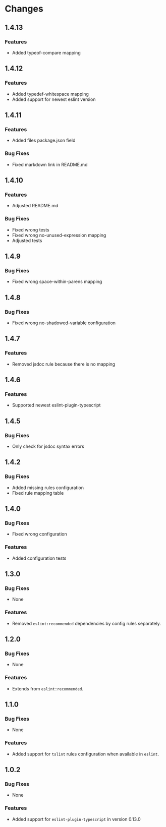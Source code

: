 # Changes

## 1.4.13

### Features

 * Added typeof-compare mapping

## 1.4.12

### Features

 * Added typedef-whitespace mapping
 * Added support for newest eslint version

## 1.4.11

### Features

 * Added files package.json field

### Bug Fixes

 * Fixed markdown link in README.md

## 1.4.10

### Features

 * Adjusted README.md

### Bug Fixes

 * Fixed wrong tests
 * Fixed wrong no-unused-expression mapping
 * Adjusted tests

## 1.4.9
 
### Bug Fixes

 * Fixed wrong space-within-parens mapping

## 1.4.8
 
### Bug Fixes

 * Fixed wrong no-shadowed-variable configuration

## 1.4.7
 
### Features

 * Removed jsdoc rule because there is no mapping

## 1.4.6
 
### Features

 * Supported newest eslint-plugin-typescript

## 1.4.5

### Bug Fixes

 * Only check for jsdoc syntax errors

## 1.4.2

### Bug Fixes

 * Added missing rules configuration
 * Fixed rule mapping table

## 1.4.0

### Bug Fixes

 * Fixed wrong configuration
 
### Features

 * Added configuration tests

## 1.3.0

### Bug Fixes

 * None

### Features

 * Removed `eslint:recommended` dependencies by config rules separately.

## 1.2.0

### Bug Fixes

 * None

### Features

 * Extends from `eslint:recommended`.

## 1.1.0

### Bug Fixes

 * None

### Features

 * Added support for `tslint` rules configuration when available in `eslint`.

## 1.0.2

### Bug Fixes

 * None

### Features

 * Added support for `eslint-plugin-typescript` in version 0.13.0
